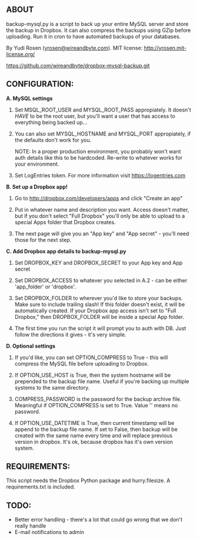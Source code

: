 ## ABOUT
backup-mysql.py is a script to back up your entire MySQL server and store the
backup in Dropbox. It can also compress the backups using GZip before uploading.
Run it in cron to have automated backups of your databases.  

By Yudi Rosen (yrosen@wireandbyte.com). MIT license: http://yrosen.mit-license.org/  

https://github.com/wireandbyte/dropbox-mysql-backup.git


## CONFIGURATION:

**A. MySQL settings**

   1. Set MSQL_ROOT_USER and MYSQL_ROOT_PASS appropiately. It doesn't
      *HAVE* to be the root user, but you'll want a user that has access
      to everything being backed up...

   2. You can also set MYSQL_HOSTNAME and MYSQL_PORT appropiately, if the
      defaults don't work for you.

      NOTE: In a proper production environment, you probably won't want
      auth details like this to be hardcoded. Re-write to whatever works
      for your environment.
   
   3. Set LogEntries token. For more information visit https://logentries.com


**B. Set up a Dropbox app!**

   1. Go to http://dropbox.com/developers/apps and click "Create an app"

   2. Put in whatever name and description you want. Access doesn't matter, but
      if you don't select "Full Dropbox" you'll only be able to upload to a special
      Apps folder that Dropbox creates.

   3. The next page will give you an "App key" and "App secret" - you'll need
      those for the next step.


**C. Add Dropbox app details to backup-mysql.py**

   1. Set DROPBOX_KEY and DROPBOX_SECRET to your App key and App secret

   2. Set DROPBOX_ACCESS to whatever you selected in A.2 - can be either
      'app_folder' or 'dropbox'.

   3. Set DROPBOX_FOLDER to wherever you'd like to store your backups.
      Make sure to include trailing slash! If this folder doesn't exist,
      it will be automatically created. If your Dropbox app access isn't set to
      "Full Dropbox," then DROPBOX_FOLDER will be inside a special App folder.

   4. The first time you run the script it will prompt you to auth with DB. Just
      follow the directions it gives - it's very simple.


**D. Optional settings**

   1. If you'd like, you can set OPTION_COMPRESS to True - this will compress
      the MySQL file before uploading to Dropbox.

   2. If OPTION_USE_HOST is True, then the system hostname will be prepended to the 
      backup file name. Useful if you're backing up multiple systems to the same 
      directory.

   3. COMPRESS_PASSWORD is the password for the backup archive file. Meaningful if OPTION_COMPRESS is set to True. Value '' means no password.
   
   4. If OPTION_USE_DATETIME is True, then current timestamp will be append to the backup file name. If set to False, then backup will be created with the same name every time and will replace previous version in dropbox. It's ok, because dropbox has it's own version system.

## REQUIREMENTS:
This script needs the Dropbox Python package and hurry.filesize. A requirements.txt is included.

## TODO:
 - Better error handling - there's a lot that could go wrong that we don't
   really handle
 - E-mail notifications to admin

